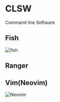# CLSW
Command line Software


## Fish

![fish](https://github.com/liuyaanng/CLSW/blob/master/Fish.png) 
## Ranger

## Vim(Neovim)

![Neovim](https://github.com/liuyaanng/CLSW/blob/master/nvim.png) 
